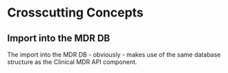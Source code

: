 # Crosscutting Concepts

## Import into the MDR DB

The import into the MDR DB - obviously - makes use of the same database structure as the Clinical MDR API component.